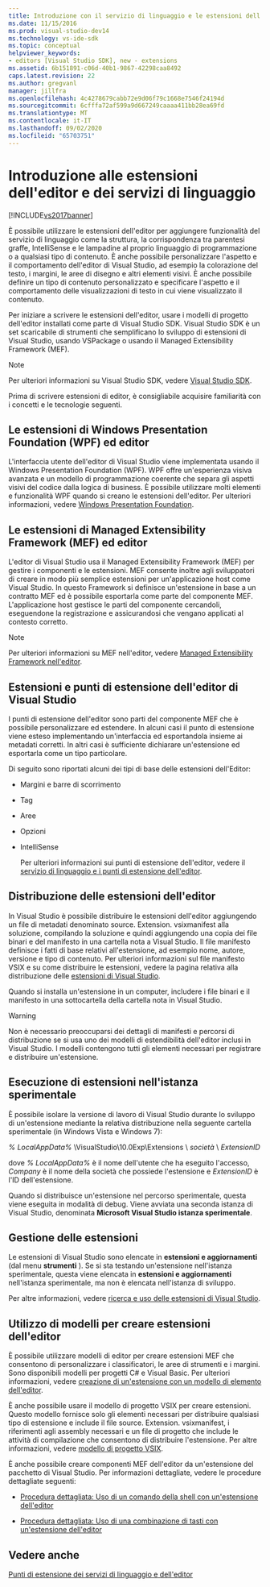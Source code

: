```yaml
---
title: Introduzione con il servizio di linguaggio e le estensioni dell'editor | Microsoft Docs
ms.date: 11/15/2016
ms.prod: visual-studio-dev14
ms.technology: vs-ide-sdk
ms.topic: conceptual
helpviewer_keywords:
- editors [Visual Studio SDK], new - extensions
ms.assetid: 6b151891-c06d-40b1-9867-42298caa8492
caps.latest.revision: 22
ms.author: gregvanl
manager: jillfra
ms.openlocfilehash: 4c4278679cabb72e9d06f79c1668e7546f24194d
ms.sourcegitcommit: 6cfffa72af599a9d667249caaaa411bb28ea69fd
ms.translationtype: MT
ms.contentlocale: it-IT
ms.lasthandoff: 09/02/2020
ms.locfileid: "65703751"
---
```

# <a name="getting-started-with-language-service-and-editor-extensions"></a>Introduzione alle estensioni dell'editor e dei servizi di linguaggio
[!INCLUDE[vs2017banner](../includes/vs2017banner.md)]

È possibile utilizzare le estensioni dell'editor per aggiungere funzionalità del servizio di linguaggio come la struttura, la corrispondenza tra parentesi graffe, IntelliSense e le lampadine al proprio linguaggio di programmazione o a qualsiasi tipo di contenuto. È anche possibile personalizzare l'aspetto e il comportamento dell'editor di Visual Studio, ad esempio la colorazione del testo, i margini, le aree di disegno e altri elementi visivi. È anche possibile definire un tipo di contenuto personalizzato e specificare l'aspetto e il comportamento delle visualizzazioni di testo in cui viene visualizzato il contenuto.  
  
 Per iniziare a scrivere le estensioni dell'editor, usare i modelli di progetto dell'editor installati come parte di Visual Studio SDK. Visual Studio SDK è un set scaricabile di strumenti che semplificano lo sviluppo di estensioni di Visual Studio, usando VSPackage o usando il Managed Extensibility Framework (MEF).  
  
> [!NOTE]
> Per ulteriori informazioni su Visual Studio SDK, vedere [Visual Studio SDK](../extensibility/visual-studio-sdk.md).  
  
 Prima di scrivere estensioni di editor, è consigliabile acquisire familiarità con i concetti e le tecnologie seguenti.  
  
## <a name="the-windows-presentation-foundation-wpf-and-editor-extensions"></a>Le estensioni di Windows Presentation Foundation (WPF) ed editor  
 L'interfaccia utente dell'editor di Visual Studio viene implementata usando il Windows Presentation Foundation (WPF). WPF offre un'esperienza visiva avanzata e un modello di programmazione coerente che separa gli aspetti visivi del codice dalla logica di business. È possibile utilizzare molti elementi e funzionalità WPF quando si creano le estensioni dell'editor. Per ulteriori informazioni, vedere [Windows Presentation Foundation](https://msdn.microsoft.com/library/f667bd15-2134-41e9-b4af-5ced6fafab5d).  
  
## <a name="the-managed-extensibility-framework-mef-and-editor-extensions"></a>Le estensioni di Managed Extensibility Framework (MEF) ed editor  
 L'editor di Visual Studio usa il Managed Extensibility Framework (MEF) per gestire i componenti e le estensioni. MEF consente inoltre agli sviluppatori di creare in modo più semplice estensioni per un'applicazione host come Visual Studio. In questo Framework si definisce un'estensione in base a un contratto MEF ed è possibile esportarla come parte del componente MEF. L'applicazione host gestisce le parti del componente cercandoli, eseguendone la registrazione e assicurandosi che vengano applicati al contesto corretto.  
  
> [!NOTE]
> Per ulteriori informazioni su MEF nell'editor, vedere [Managed Extensibility Framework nell'editor](../extensibility/managed-extensibility-framework-in-the-editor.md).  
  
## <a name="visual-studio-editor-extension-points-and-extensions"></a>Estensioni e punti di estensione dell'editor di Visual Studio  
 I punti di estensione dell'editor sono parti del componente MEF che è possibile personalizzare ed estendere. In alcuni casi il punto di estensione viene esteso implementando un'interfaccia ed esportandola insieme ai metadati corretti. In altri casi è sufficiente dichiarare un'estensione ed esportarla come un tipo particolare.  
  
 Di seguito sono riportati alcuni dei tipi di base delle estensioni dell'Editor:  
  
- Margini e barre di scorrimento  
  
- Tag  
  
- Aree  
  
- Opzioni  
  
- IntelliSense  
  
  Per ulteriori informazioni sui punti di estensione dell'editor, vedere il [servizio di linguaggio e i punti di estensione dell'editor](../extensibility/language-service-and-editor-extension-points.md).  
  
## <a name="deploying-editor-extensions"></a>Distribuzione delle estensioni dell'editor  
 In Visual Studio è possibile distribuire le estensioni dell'editor aggiungendo un file di metadati denominato source. Extension. vsixmanifest alla soluzione, compilando la soluzione e quindi aggiungendo una copia dei file binari e del manifesto in una cartella nota a Visual Studio. Il file manifesto definisce i fatti di base relativi all'estensione, ad esempio nome, autore, versione e tipo di contenuto. Per ulteriori informazioni sul file manifesto VSIX e su come distribuire le estensioni, vedere la pagina relativa alla distribuzione delle [estensioni di Visual Studio](../extensibility/shipping-visual-studio-extensions.md).  
  
 Quando si installa un'estensione in un computer, includere i file binari e il manifesto in una sottocartella della cartella nota in Visual Studio.  
  
> [!WARNING]
> Non è necessario preoccuparsi dei dettagli di manifesti e percorsi di distribuzione se si usa uno dei modelli di estendibilità dell'editor inclusi in Visual Studio. I modelli contengono tutti gli elementi necessari per registrare e distribuire un'estensione.  
  
## <a name="running-extensions-in-the-experimental-instance"></a>Esecuzione di estensioni nell'istanza sperimentale  
 È possibile isolare la versione di lavoro di Visual Studio durante lo sviluppo di un'estensione mediante la relativa distribuzione nella seguente cartella sperimentale (in Windows Vista e Windows 7):  
  
 *% LocalAppData%* \VisualStudio\10.0Exp\Extensions \\ *società* \\ *ExtensionID*  
  
 dove *% LocalAppData%* è il nome dell'utente che ha eseguito l'accesso, *Company* è il nome della società che possiede l'estensione e *ExtensionID* è l'ID dell'estensione.  
  
 Quando si distribuisce un'estensione nel percorso sperimentale, questa viene eseguita in modalità di debug. Viene avviata una seconda istanza di Visual Studio, denominata **Microsoft Visual Studio istanza sperimentale**.  
  
## <a name="managing-extensions"></a>Gestione delle estensioni  
 Le estensioni di Visual Studio sono elencate in **estensioni e aggiornamenti** (dal menu **strumenti** ). Se si sta testando un'estensione nell'istanza sperimentale, questa viene elencata in **estensioni e aggiornamenti** nell'istanza sperimentale, ma non è elencata nell'istanza di sviluppo.  
  
 Per altre informazioni, vedere [ricerca e uso delle estensioni di Visual Studio](../ide/finding-and-using-visual-studio-extensions.md).  
  
## <a name="using-templates-to-create-editor-extensions"></a>Utilizzo di modelli per creare estensioni dell'editor  
 È possibile utilizzare modelli di editor per creare estensioni MEF che consentono di personalizzare i classificatori, le aree di strumenti e i margini. Sono disponibili modelli per progetti C# e Visual Basic. Per ulteriori informazioni, vedere [creazione di un'estensione con un modello di elemento dell'editor](../extensibility/creating-an-extension-with-an-editor-item-template.md).  
  
 È anche possibile usare il modello di progetto VSIX per creare estensioni. Questo modello fornisce solo gli elementi necessari per distribuire qualsiasi tipo di estensione e include il file source. Extension. vsixmanifest, i riferimenti agli assembly necessari e un file di progetto che include le attività di compilazione che consentono di distribuire l'estensione. Per altre informazioni, vedere [modello di progetto VSIX](../extensibility/vsix-project-template.md).  
  
 È anche possibile creare componenti MEF dell'editor da un'estensione del pacchetto di Visual Studio. Per informazioni dettagliate, vedere le procedure dettagliate seguenti:  
  
- [Procedura dettagliata: Uso di un comando della shell con un'estensione dell'editor](../extensibility/walkthrough-using-a-shell-command-with-an-editor-extension.md)  
  
- [Procedura dettagliata: Uso di una combinazione di tasti con un'estensione dell'editor](../extensibility/walkthrough-using-a-shortcut-key-with-an-editor-extension.md)  
  
## <a name="see-also"></a>Vedere anche  
 [Punti di estensione dei servizi di linguaggio e dell'editor](../extensibility/language-service-and-editor-extension-points.md)
